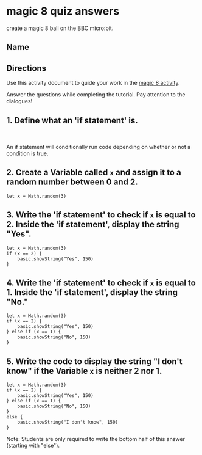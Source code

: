 # magic 8 quiz answers

create a magic 8 ball on the BBC micro:bit.

## Name

## Directions

Use this activity document to guide your work in the [magic 8 activity](/lessons/magic-8/activity).

Answer the questions while completing the tutorial. Pay attention to the dialogues!

## 1. Define what an 'if statement' is.

<br />

An if statement will conditionally run code depending on whether or not a condition is true.

## 2. Create a Variable called ``x`` and assign it to a random number between 0 and 2.

```blocks
let x = Math.random(3)
```

## 3. Write the 'if statement' to check if ``x`` is equal to 2. Inside the 'if statement', display the string "Yes".

```blocks
let x = Math.random(3)
if (x == 2) {
    basic.showString("Yes", 150)
}
```

## 4. Write the 'if statement' to check if ``x`` is equal to 1. Inside the 'if statement', display the string "No."

```blocks
let x = Math.random(3)
if (x == 2) {
    basic.showString("Yes", 150)
} else if (x == 1) {
    basic.showString("No", 150)
}
```

## 5. Write the code to display the string "I don't know" if the Variable ``x`` is neither 2 nor 1.

```blocks
let x = Math.random(3)
if (x == 2) {
    basic.showString("Yes", 150)
} else if (x == 1) {
    basic.showString("No", 150)
}
else {
    basic.showString("I don't know", 150)
}
```

Note: Students are only required to write the bottom half of this answer (starting with "else").

